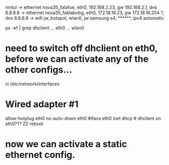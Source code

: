 nmtui
 -> ethernet nova35_falafue,   eth0,  192.168.2.23, gw 192.168.2.1, dns 8.8.8.8
 -> ethernet nova35_fablabnbg, eth0,  172.18.16.23, gw 172.18.16.254 ?, dns 8.8.8.8
 -> wifi jw_hotspot,           wlan0, jw samsung s4, ******, ipv4 automatic

ps -ef | grep dhclient
 ... eth0
 ... wlan0

# need to switch off dhclient on eth0, before we can activate any of the other configs...

vi /etc/network/interfaces
 # Wired adapter #1
 allow-hotplug eth0
 no-auto-down eth0
 #iface eth0 inet dhcp   # dhclient on eth0???
ZZ
reboot
# now we can activate a static ethernet config.
